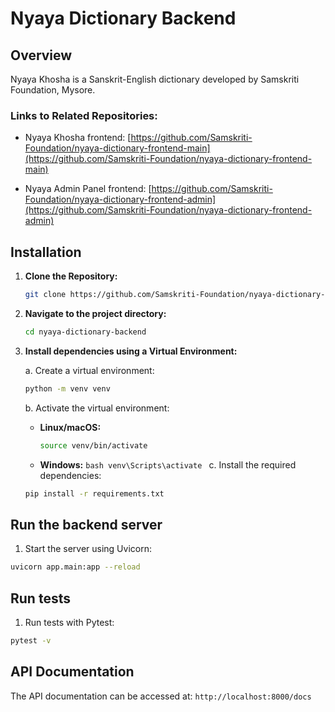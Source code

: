 # Nyaya Dictionary Backend

## Overview

Nyaya Khosha is a Sanskrit-English dictionary developed by Samskriti Foundation, Mysore.

### Links to Related Repositories:

- Nyaya Khosha frontend: [https://github.com/Samskriti-Foundation/nyaya-dictionary-frontend-main](https://github.com/Samskriti-Foundation/nyaya-dictionary-frontend-main)

- Nyaya Admin Panel frontend: [https://github.com/Samskriti-Foundation/nyaya-dictionary-frontend-admin](https://github.com/Samskriti-Foundation/nyaya-dictionary-frontend-admin)

## Installation

1. **Clone the Repository:**

   ```bash
   git clone https://github.com/Samskriti-Foundation/nyaya-dictionary-backend.git
   ```

2. **Navigate to the project directory:**

   ```bash
   cd nyaya-dictionary-backend
   ```

3. **Install dependencies using a Virtual Environment:**

   a. Create a virtual environment:

   ```bash
   python -m venv venv
   ```

   b. Activate the virtual environment:

   - **Linux/macOS:**
     ```bash
     source venv/bin/activate
     ```
   - **Windows:**
     `bash
venv\Scripts\activate
`
     c. Install the required dependencies:

   ```bash
   pip install -r requirements.txt
   ```

## Run the backend server

1. Start the server using Uvicorn:

```bash
uvicorn app.main:app --reload
```

## Run tests

1. Run tests with Pytest:

```bash
pytest -v
```

## API Documentation

The API documentation can be accessed at: `http://localhost:8000/docs`
